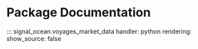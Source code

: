 # Package Documentation
::: signal_ocean.voyages_market_data
    handler: python
    rendering:
      show_source: false